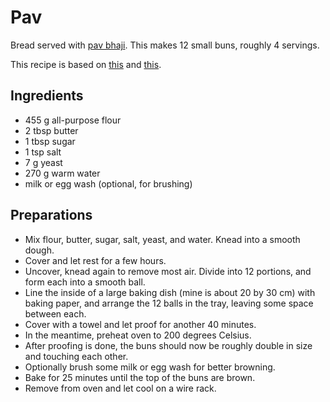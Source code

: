 # Pav

Bread served with [pav bhaji](https://en.wikipedia.org/wiki/Pav_bhaji).
This makes 12 small buns, roughly 4 servings.

This recipe is based on [this](https://www.ruchiskitchen.com/homemade-ladi-pav-and-buns/) and [this](https://www.vegrecipesofindia.com/bombay-pav-recipe-laadi-pav-recipe/).


## Ingredients

- 455 g all-purpose flour
- 2 tbsp butter
- 1 tbsp sugar
- 1 tsp salt
- 7 g yeast
- 270 g warm water
- milk or egg wash (optional, for brushing)

## Preparations

- Mix flour, butter, sugar, salt, yeast, and water. Knead into a smooth dough.
- Cover and let rest for a few hours.
- Uncover, knead again to remove most air. Divide into 12 portions, and form each into a smooth ball.
- Line the inside of a large baking dish (mine is about 20 by 30 cm) with baking paper, and arrange the 12 balls in the tray, leaving some space between each.
- Cover with a towel and let proof for another 40 minutes.
- In the meantime, preheat oven to 200 degrees Celsius.
- After proofing is done, the buns should now be roughly double in size and touching each other.
- Optionally brush some milk or egg wash for better browning.
- Bake for 25 minutes until the top of the buns are brown.
- Remove from oven and let cool on a wire rack.
